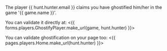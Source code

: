 
The player {{ hunt.hunter.email }} claims you have ghostified him/her in the game '{{ game.name }}'.


You can validate it directly at:
<{{ forms.players.GhostifyPlayer.make_url(game, hunt.hunter) }}>

You can validate ghostification on your page too:
<{{ pages.players.Home.make_url(hunt.hunter) }}>

